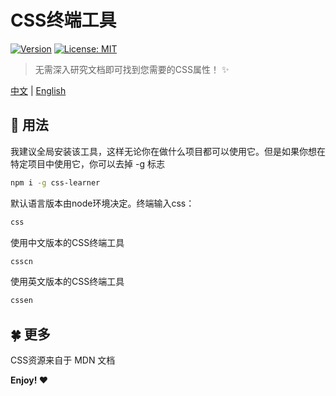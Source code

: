 # CSS终端工具 

[![Version](https://runkit.io/bokub/npm-version/branches/master/css-learner?style=flat)](https://www.npmjs.com/package/css-learner)
[![License: MIT](https://img.shields.io/badge/License-MIT-lightgrey.svg)](https://github.com/babyAnnie/css-learner/blob/master/LICENSE)

> 无需深入研究文档即可找到您需要的CSS属性！ ✨

[中文](https://github.com/babyAnnie/css-learner/blob/master/README.cn.md) | [English](https://github.com/babyAnnie/css-learner/blob/master/README.md)

## :lemon: 用法

我建议全局安装该工具，这样无论你在做什么项目都可以使用它。但是如果你想在特定项目中使用它，你可以去掉 -g 标志
```sh
npm i -g css-learner
```

默认语言版本由node环境决定。终端输入css：
```sh
css
```
使用中文版本的CSS终端工具
```sh
csscn
```
使用英文版本的CSS终端工具
```sh
cssen
```

## :four_leaf_clover: 更多

CSS资源来自于 MDN 文档

**Enjoy! ❤**
